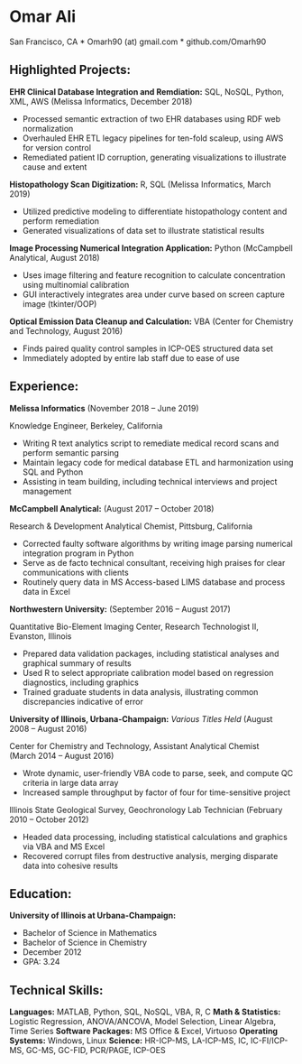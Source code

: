 # Omar Ali
San Francisco, CA * Omarh90 (at) gmail.com * github.com/Omarh90

## Highlighted Projects:

**EHR Clinical Database Integration and Remdiation:** SQL, NoSQL, Python, XML, AWS
(Melissa Informatics, December 2018)

* Processed semantic extraction of two EHR databases using RDF web normalization                       
* Overhauled EHR ETL legacy pipelines for ten-fold scaleup, using AWS for version control 
* Remediated patient ID corruption, generating visualizations to illustrate cause and extent

**Histopathology Scan Digitization:** R, SQL
(Melissa Informatics, March 2019)

* Utilized predictive modeling to differentiate histopathology content and perform remediation	                      
* Generated visualizations of data set to illustrate statistical results

**Image Processing Numerical Integration Application:** Python
(McCampbell Analytical, August 2018)

* Uses image filtering and feature recognition to calculate concentration using multinomial calibration
* GUI interactively integrates area under curve based on screen capture image (tkinter/OOP)

**Optical Emission Data Cleanup and Calculation:** VBA
(Center for Chemistry and Technology, August 2016)

* Finds paired quality control samples in ICP-OES structured data set 	                                         
* Immediately adopted by entire lab staff due to ease of use

## Experience:

**Melissa Informatics**
(November 2018 – June 2019)

Knowledge Engineer, Berkeley, California
* Writing R text analytics script to remediate medical record scans and perform semantic parsing
* Maintain legacy code for medical database ETL and harmonization using SQL and Python
* Assisting in team building, including technical interviews and project management

**McCampbell Analytical:**
(August 2017 – October 2018)

Research & Development Analytical Chemist,	Pittsburg, California
* Corrected faulty software algorithms by writing image parsing numerical integration program in Python
* Serve as de facto technical consultant, receiving high praises for clear communications with clients
* Routinely query data in MS Access-based LIMS database and process data in Excel

**Northwestern University:**
(September 2016 – August 2017)

Quantitative Bio-Element Imaging Center, Research Technologist II,	Evanston, Illinois
* Prepared data validation packages, including statistical analyses and graphical summary of results
* Used R to select appropriate calibration model based on regression diagnostics, including graphics
* Trained graduate students in data analysis, illustrating common discrepancies indicative of error

**University of Illinois, Urbana-Champaign:** 
*Various Titles Held*
(August 2008 – August 2016)

Center for Chemistry and Technology, Assistant Analytical Chemist	
(March 2014 – August 2016)

* Wrote dynamic, user-friendly VBA code to parse, seek, and compute QC criteria in large data array 
* Increased sample throughput by factor of four for time-sensitive project

Illinois State Geological Survey, Geochronology Lab Technician
(February 2010 – October 2012)

* Headed data processing, including statistical calculations and graphics via VBA and MS Excel
* Recovered corrupt files from destructive analysis, merging disparate data into cohesive results


## Education:

**University of Illinois at Urbana-Champaign:**

* Bachelor of Science in Mathematics
* Bachelor of Science in Chemistry
* December 2012
* GPA: 3.24

## Technical Skills:
**Languages:** MATLAB, Python, SQL, NoSQL, VBA, R, C
**Math & Statistics:** Logistic Regression, ANOVA/ANCOVA, Model Selection, Linear Algebra, Time Series
**Software Packages:** MS Office & Excel, Virtuoso
**Operating Systems:** Windows, Linux
**Science:** HR-ICP-MS, LA-ICP-MS, IC, IC-FI/ICP-MS, GC-MS, GC-FID, PCR/PAGE, ICP-OES
